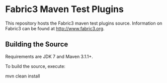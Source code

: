 Fabric3 Maven Test Plugins
==========================

This repository hosts the Fabric3 maven test plugins source. Information on Fabric3 can be found at http://www.fabric3.org.


Building the Source
------------------------

Requirements are JDK 7 and Maven 3.1.1+.

To build the source, execute:

mvn clean install

